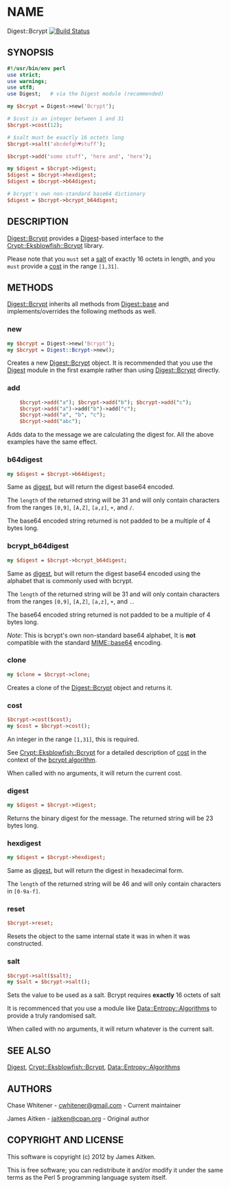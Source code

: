 # NAME

Digest::Bcrypt [![Build Status](https://travis-ci.org/genio/digest-bcrypt.svg?branch=master)](https://travis-ci.org/genio/digest-bcrypt)

## SYNOPSIS

```perl
#!/usr/bin/env perl
use strict;
use warnings;
use utf8;
use Digest;   # via the Digest module (recommended)

my $bcrypt = Digest->new('Bcrypt');

# $cost is an integer between 1 and 31
$bcrypt->cost(12);

# $salt must be exactly 16 octets long
$bcrypt->salt('abcdefgh♥stuff');

$bcrypt->add('some stuff', 'here and', 'here');

my $digest = $bcrypt->digest;
$digest = $bcrypt->hexdigest;
$digest = $bcrypt->b64digest;

# bcrypt's own non-standard base64 dictionary
$digest = $bcrypt->bcrypt_b64digest;
```

## DESCRIPTION

[Digest::Bcrypt](https://github.com/genio/digest-bcrypt/) provides a [Digest](https://metacpan.org/pod/Digest)-based interface to the
[Crypt::Eksblowfish::Bcrypt](https://metacpan.org/pod/Crypt::Eksblowfish::Bcrypt) library.

Please note that you ``must`` set a [salt](#salt) of exactly 16 octets in length,
and you ``must`` provide a [cost](#cost) in the range ```[1,31]```.

## METHODS

[Digest::Bcrypt](https://github.com/genio/digest-bcrypt/) inherits all methods
from [Digest::base](https://metacpan.org/pod/Digest::base) and implements/overrides
the following methods as well.

### new

```perl
my $bcrypt = Digest->new('Bcrypt');
my $bcrypt = Digest::Bcrypt->new();
```

Creates a new [Digest::Bcrypt](https://github.com/genio/digest-bcrypt/) object.
It is recommended that you use the [Digest](https://metacpan.org/pod/Digest)
module in the first example rather than using
[Digest::Bcrypt](https://github.com/genio/digest-bcrypt/) directly.

### add

```perl
    $bcrypt->add("a"); $bcrypt->add("b"); $bcrypt->add("c");
    $bcrypt->add("a")->add("b")->add("c");
    $bcrypt->add("a", "b", "c");
    $bcrypt->add("abc");
```

Adds data to the message we are calculating the digest for. All the above
examples have the same effect.

### b64digest

```perl
my $digest = $bcrypt->b64digest;
```

Same as [digest](#digest), but will return the digest base64 encoded.

The ```length``` of the returned string will be 31 and will only contain characters
from the ranges ```[0,9]```, ```[A,Z]```, ```[a,z]```, ```+```, and ```/```.

The base64 encoded string returned is not padded to be a multiple of 4 bytes long.

### bcrypt_b64digest

```perl
my $digest = $bcrypt->bcrypt_b64digest;
```

Same as [digest](#digest), but will return the digest base64 encoded using the alphabet
that is commonly used with bcrypt.

The ```length``` of the returned string will be 31 and will only contain characters
from the ranges ```[0,9]```, ```[A,Z]```, ```[a,z]```, ```+```, and ```.```.

The base64 encoded string returned is not padded to be a multiple of 4 bytes long.

_Note:_ This is bcrypt's own non-standard base64 alphabet, It is __not__
compatible with the standard [MIME::base64](https://metacpan.org/pod/MIME::Base64) encoding.

### clone

```perl
my $clone = $bcrypt->clone;
```

Creates a clone of the [Digest::Bcrypt](https://github.com/genio/digest-bcrypt/)
object and returns it.

### cost

```perl
$bcrypt->cost($cost);
my $cost = $bcrypt->cost();
```

An integer in the range ```[1,31]```, this is required.

See [Crypt::Eksblowfish::Bcrypt](https://metacpan.org/module/Crypt::Eksblowfish::Bcrypt) for a
detailed description of [cost](https://metacpan.org/pod/Crypt::Eksblowfish::Bcrypt#cost)
in the context of the [bcrypt algorithm](http://usenix.org/legacy/publications/library/proceedings/usenix99/full_papers/provos/provos_html/node5.html).

When called with no arguments, it will return the current cost.

### digest

```perl
my $digest = $bcrypt->digest;
```

Returns the binary digest for the message. The returned string will be 23 bytes long.

### hexdigest

```perl
my $digest = $bcrypt->hexdigest;
```

Same as [digest](#digest), but will return the digest in hexadecimal form.

The `length` of the returned string will be 46 and will only contain
characters in ```[0-9a-f]```.

### reset

```perl
$bcrypt->reset;
```

Resets the object to the same internal state it was in when it was constructed.

### salt

```perl
$bcrypt->salt($salt);
my $salt = $bcrypt->salt();
```

Sets the value to be used as a salt. Bcrypt requires __exactly__ 16 octets of salt

It is recommenced that you use a module like [Data::Entropy::Algorithms](https://metacpan.org/module/Data::Entropy::Algorithms) to
provide a truly randomised salt.

When called with no arguments, it will return whatever is the current salt.

## SEE ALSO

[Digest](https://metacpan.org/module/Digest), [Crypt::Eksblowfish::Bcrypt](https://metacpan.org/module/Crypt::Eksblowfish::Bcrypt), [Data::Entropy::Algorithms](https://metacpan.org/module/Data::Entropy::Algorithms)

## AUTHORS

Chase Whitener - cwhitener@gmail.com - Current maintainer

James Aitken - jaitken@cpan.org - Original author

## COPYRIGHT AND LICENSE

This software is copyright (c) 2012 by James Aitken.

This is free software; you can redistribute it and/or modify it under
the same terms as the Perl 5 programming language system itself.
